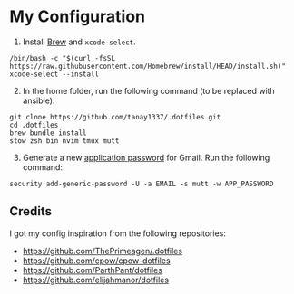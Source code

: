 # My Configuration

1. Install [Brew](https://brew.sh/) and `xcode-select`.

```
/bin/bash -c "$(curl -fsSL https://raw.githubusercontent.com/Homebrew/install/HEAD/install.sh)"
xcode-select --install
```

2. In the home folder, run the following command (to be replaced with ansible):

```
git clone https://github.com/tanay1337/.dotfiles.git
cd .dotfiles
brew bundle install
stow zsh bin nvim tmux mutt
```

3. Generate a new [application password](https://support.google.com/accounts/answer/185833?hl=en#zippy=%2Cwhy-you-may-need-an-app-password) for Gmail. Run the following command:
```
security add-generic-password -U -a EMAIL -s mutt -w APP_PASSWORD
```

## Credits

I got my config inspiration from the following repositories:
- https://github.com/ThePrimeagen/.dotfiles
- https://github.com/cpow/cpow-dotfiles
- https://github.com/ParthPant/dotfiles
- https://github.com/elijahmanor/dotfiles
